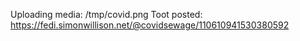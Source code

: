Uploading media: /tmp/covid.png
Toot posted: https://fedi.simonwillison.net/@covidsewage/110610941530380592
